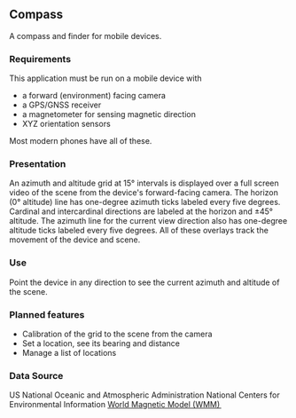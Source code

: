 ## Compass
A compass and finder for mobile devices.

### Requirements
This application must be run on a mobile device with
* a forward (environment) facing camera
* a GPS/GNSS receiver
* a magnetometer for sensing magnetic direction
* XYZ orientation sensors

Most modern phones have all of these.

### Presentation

An azimuth and altitude grid at 15° intervals is displayed over a full screen video of the scene from the device's forward-facing camera.  The horizon (0° altitude) line has one-degree azimuth ticks labeled every five degrees.  Cardinal and intercardinal directions are labeled at the horizon and ±45° altitude.  The azimuth line for the current view direction also has one-degree altitude ticks labeled every five degrees.  All of these overlays track the movement of the device and scene.

### Use

Point the device in any direction to see the current azimuth and altitude of the scene.

### Planned features

* Calibration of the grid to the scene from the camera
* Set a location, see its bearing and distance
* Manage a list of locations

### Data Source

US National Oceanic and Atmospheric Administration
National Centers for Environmental Information
[World Magnetic Model (WMM) ](https://www.ncei.noaa.gov/products/world-magnetic-model)
